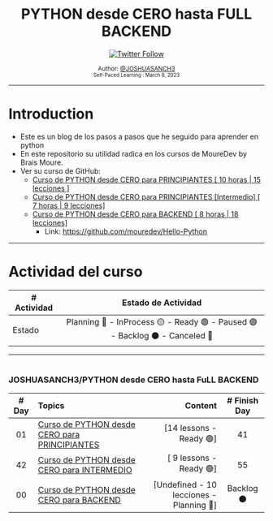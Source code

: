 <div align="center">
  <h1>PYTHON desde CERO hasta FULL BACKEND</h1>
  <a class="header-badge" target="_blank" href="https://twitter.com/joshuasanch3">
  <img alt="Twitter Follow" src="https://img.shields.io/twitter/follow/JOSHUASANCH3?style=social">
  </a>

<sub>Author:
<a href="https://twitter.com/joshuasanch3" target="_blank">@JOSHUASANCH3</a><br>
<small> Self-Paced Learning : March 8, 2023</small>
</sub>

</div>

---

# Introduction

- Este es un blog de los pasos a pasos que he seguido para aprender en python
- En este repositorio su utilidad radica en los cursos de MoureDev by Brais Moure.
- Ver su curso de GitHub:
  - [Curso de PYTHON desde CERO para PRINCIPIANTES [ 10 horas | 15 lecciones ]](https://www.youtube.com/watch?v=Kp4Mvapo5kc&t=32228s)
  - [Curso de PYTHON desde CERO para PRINCIPIANTES [Intermedio] [ 7 horas | 9 lecciones]](https://www.youtube.com/watch?v=TbcEqkabAWU) 
  - [Curso de PYTHON desde CERO para BACKEND [ 8 horas | 18 lecciones]](https://www.youtube.com/watch?v=_y9qQZXE24A)
    - Link: <https://github.com/mouredev/Hello-Python>

---

# Actividad del curso

|# Actividad | Estado de Actividad                                                           |
|------------|:-----------------------------------------------------------------------------:|
| Estado     |Planning 🔵 - InProcess 🟡 - Ready 🟢 - Paused 🟣 - Backlog ⚫ - Canceled 🔴|

---

# <h3>JOSHUASANCH3/PYTHON desde CERO hasta FuLL BACKEND </h3>
|# Day   | Topics                                                   | Content                                                  |# Finish Day |
|:------:|:---------------------------------------------------------|---------------------------------------------------------:|:-----------:|
|   01   |  [Curso de PYTHON desde CERO para PRINCIPIANTES](./Curso%20de%20PYTHON%20desde%20CERO%20para%20PRINCIPIANTES/Lessons_for_Beginners.md)|[14 lessons - Ready 🟢]|  41  |
|   42   |  [Curso de PYTHON desde CERO para  INTERMEDIO](./Curso%20de%20PYTHON%20desde%20CERO%20para%20INTERMEDIO/Lessons_for_Intermidate.md)|[ 9 lessons - Ready 🟢]|   55   |
|   00   |  [Curso de PYTHON desde CERO para BACKEND](./Curso%20de%20PYTHON%20desde%20CERO%20para%20BACKEND/Lessons_for_BackEnd.md)|[Undefined - 10 lecciones - Planning 🔵]|   Backlog ⚫   |
